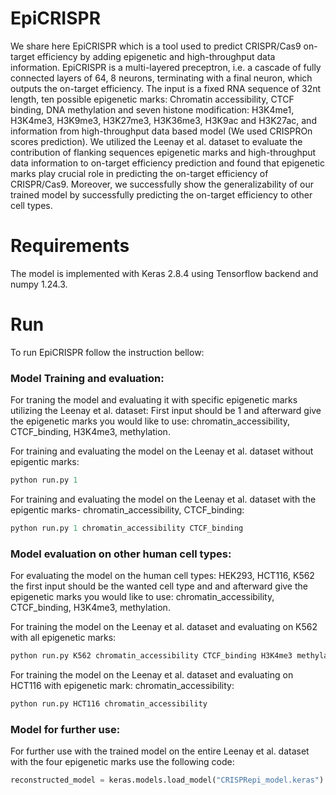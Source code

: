 # EpiCRISPR
We share here EpiCRISPR which is a tool used to predict CRISPR/Cas9 on-target efficiency by adding epigenetic and high-throughput data information. EpiCRISPR is a multi-layered preceptron, i.e. a cascade of fully connected layers of 64, 8 neurons, terminating with a final neuron, which outputs the on-target efficiency. The input is a fixed RNA sequence of 32nt length, ten possible epigenetic marks: Chromatin accessibility, CTCF binding, DNA methylation and seven histone modification: H3K4me1, H3K4me3, H3K9me3, H3K27me3, H3K36me3, H3K9ac and H3K27ac, and information from high-throughput data based model (We used CRISPROn scores prediction).
We utilized the Leenay et al. dataset to evaluate the contribution of flanking sequences epigenetic marks and high-throughput data information to on-target efficiency prediction and found that epigenetic marks play crucial role in predicting the on-target efficiency of CRISPR/Cas9. Moreover, we successfully show the generalizability of our trained model by successfully predicting the on-target efficiency to other cell types. 

# Requirements
The model is implemented with Keras 2.8.4 using Tensorflow backend and numpy 1.24.3.

# Run
To run EpiCRISPR follow the instruction bellow:

### Model Training and evaluation:
For traning the model and evaluating it with specific epigenetic marks utilizing the Leenay et al. dataset: First input should be 1 and afterward give the epigenetic marks you would like to use: chromatin_accessibility, CTCF_binding, H3K4me3, methylation. 


For training and evaluating the model on the Leenay et al. dataset without epigentic marks:
```python
python run.py 1
```
For training and evaluating the model on the Leenay et al. dataset with the epigentic marks- chromatin_accessibility, CTCF_binding:
```python
python run.py 1 chromatin_accessibility CTCF_binding
```
### Model evaluation on other human cell types:
For evaluating the model on the human cell types: HEK293, HCT116, K562 the first input should be the wanted cell type and and afterward give the epigenetic marks you would like to use: chromatin_accessibility, CTCF_binding, H3K4me3, methylation.


For training the model on the Leenay et al. dataset and evaluating on K562 with all epigenetic marks:
```python
python run.py K562 chromatin_accessibility CTCF_binding H3K4me3 methylation
```
For training the model on the Leenay et al. dataset and evaluating on HCT116 with epigenetic mark: chromatin_accessibility:
```python
python run.py HCT116 chromatin_accessibility
```
### Model for further use:
For further use with the trained model on the entire Leenay et al. dataset with the four epigenetic marks use the following code:
```python
reconstructed_model = keras.models.load_model("CRISPRepi_model.keras")
```
